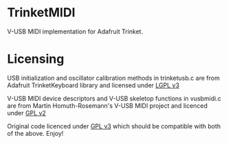 # TrinketMIDI

V-USB MIDI implementation for Adafruit Trinket.

# Licensing

USB initialization and oscillator calibration methods in trinketusb.c are from
Adafruit TrinketKeyboard library and licensed under [LGPL v3](../blob/master/LICENCE_LGPL3)

V-USB MIDI device descriptors and V-USB skeletop functions in vusbmidi.c are from Martin
Homuth-Rosemann's V-USB MIDI project and licenced under [GPL v2](../blob/master/LICENCE_VUSBMIDI)

Original code licenced under [GPL v3](../blob/master/LICENCE) which should be
compatible with both of the above. Enjoy!
